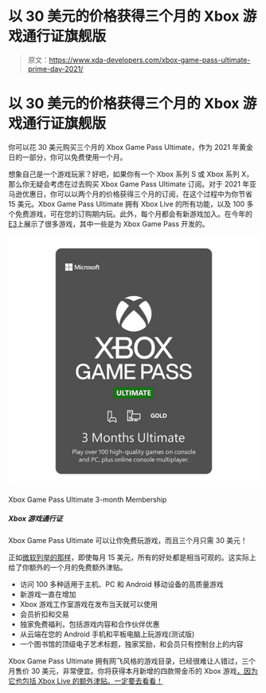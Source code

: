 # 以 30 美元的价格获得三个月的 Xbox 游戏通行证旗舰版

> 原文：<https://www.xda-developers.com/xbox-game-pass-ultimate-prime-day-2021/>

# 以 30 美元的价格获得三个月的 Xbox 游戏通行证旗舰版

你可以花 30 美元购买三个月的 Xbox Game Pass Ultimate，作为 2021 年黄金日的一部分，你可以免费使用一个月。

想象自己是一个游戏玩家？好吧，如果你有一个 Xbox 系列 S 或 Xbox 系列 X，那么你无疑会考虑在过去购买 Xbox Game Pass Ultimate 订阅。对于 2021 年亚马逊优惠日，你可以以两个月的价格获得三个月的订阅，在这个过程中为你节省 15 美元。Xbox Game Pass Ultimate 拥有 Xbox Live 的所有功能，以及 100 多个免费游戏，可在您的订购期内玩。此外，每个月都会有新游戏加入。在今年的[E3](https://www.xda-developers.com/e3-2021-game-reveals/)上展示了很多游戏，其中一些是为 Xbox Game Pass 开发的。

 <picture>![Xbox Game Pass Ultimate includes hundreds of games you can play on your Xbox console, PC, or through the cloud.](img/32aba863cb9ebcb9349058cc582b6d3d.png)</picture> 

Xbox Game Pass Ultimate 3-month Membership

##### Xbox 游戏通行证

Xbox Game Pass Ultimate 可以让你免费玩游戏，而且三个月只需 30 美元！

正如[微软列举的那样](https://www.microsoft.com/en-us/store/b/compare-xbox-game-pass-plans)，即使每月 15 美元，所有的好处都是相当可观的。这实际上给了你额外的一个月的免费额外津贴。

*   访问 100 多种适用于主机、PC 和 Android 移动设备的高质量游戏
*   新游戏一直在增加
*   Xbox 游戏工作室游戏在发布当天就可以使用
*   会员折扣和交易
*   独家免费福利，包括游戏内容和合作伙伴优惠
*   从云端在您的 Android 手机和平板电脑上玩游戏(测试版)
*   一个图书馆的顶级电子艺术标题，独家奖励，和会员只有控制台上的内容

Xbox Game Pass Ultimate 拥有网飞风格的游戏目录，已经很难让人错过，三个月售价 30 美元，非常便宜。你将获得本月新增的四款带金币的 Xbox 游戏[，因为它也包括 Xbox Live 的额外津贴。一定要去看看！](https://www.xda-developers.com/xbox-games-with-gold-june-update/)